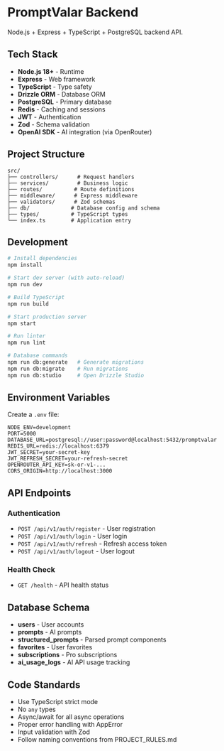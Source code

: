 # PromptValar Backend

Node.js + Express + TypeScript + PostgreSQL backend API.

## Tech Stack

- **Node.js 18+** - Runtime
- **Express** - Web framework
- **TypeScript** - Type safety
- **Drizzle ORM** - Database ORM
- **PostgreSQL** - Primary database
- **Redis** - Caching and sessions
- **JWT** - Authentication
- **Zod** - Schema validation
- **OpenAI SDK** - AI integration (via OpenRouter)

## Project Structure

```
src/
├── controllers/      # Request handlers
├── services/         # Business logic
├── routes/          # Route definitions
├── middleware/      # Express middleware
├── validators/      # Zod schemas
├── db/             # Database config and schema
├── types/          # TypeScript types
└── index.ts        # Application entry
```

## Development

```bash
# Install dependencies
npm install

# Start dev server (with auto-reload)
npm run dev

# Build TypeScript
npm run build

# Start production server
npm start

# Run linter
npm run lint

# Database commands
npm run db:generate   # Generate migrations
npm run db:migrate    # Run migrations
npm run db:studio     # Open Drizzle Studio
```

## Environment Variables

Create a `.env` file:

```
NODE_ENV=development
PORT=5000
DATABASE_URL=postgresql://user:password@localhost:5432/promptvalar
REDIS_URL=redis://localhost:6379
JWT_SECRET=your-secret-key
JWT_REFRESH_SECRET=your-refresh-secret
OPENROUTER_API_KEY=sk-or-v1-...
CORS_ORIGIN=http://localhost:3000
```

## API Endpoints

### Authentication
- `POST /api/v1/auth/register` - User registration
- `POST /api/v1/auth/login` - User login
- `POST /api/v1/auth/refresh` - Refresh access token
- `POST /api/v1/auth/logout` - User logout

### Health Check
- `GET /health` - API health status

## Database Schema

- **users** - User accounts
- **prompts** - AI prompts
- **structured_prompts** - Parsed prompt components
- **favorites** - User favorites
- **subscriptions** - Pro subscriptions
- **ai_usage_logs** - AI API usage tracking

## Code Standards

- Use TypeScript strict mode
- No `any` types
- Async/await for all async operations
- Proper error handling with AppError
- Input validation with Zod
- Follow naming conventions from PROJECT_RULES.md

